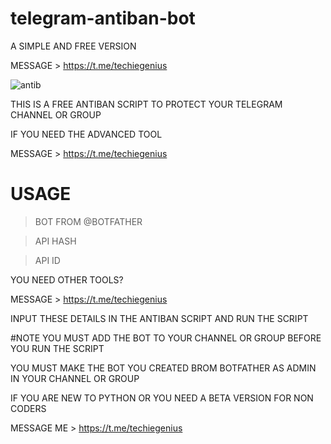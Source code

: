 # telegram-antiban-bot
A SIMPLE AND FREE VERSION

MESSAGE > https://t.me/techiegenius


![antib](https://user-images.githubusercontent.com/125784563/225214245-ff68b6cd-e9bc-4620-95af-530adfd564f1.png)

THIS IS A FREE ANTIBAN SCRIPT TO PROTECT YOUR TELEGRAM CHANNEL OR GROUP

IF YOU NEED THE ADVANCED TOOL

MESSAGE > https://t.me/techiegenius

# USAGE

> BOT FROM @BOTFATHER

> API HASH

> API ID


YOU NEED OTHER TOOLS?

MESSAGE > https://t.me/techiegenius


INPUT THESE DETAILS IN THE ANTIBAN SCRIPT AND RUN THE SCRIPT

#NOTE 
YOU MUST ADD THE BOT TO YOUR CHANNEL OR GROUP BEFORE YOU RUN THE SCRIPT

YOU MUST MAKE THE BOT YOU CREATED BROM BOTFATHER AS ADMIN IN YOUR CHANNEL OR GROUP

IF YOU ARE NEW TO PYTHON OR YOU NEED A BETA VERSION FOR NON CODERS

MESSAGE ME > https://t.me/techiegenius
